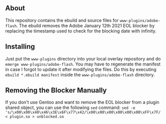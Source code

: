 ## About

This repository contains the ebuild and source files for `www-plugins/adobe-flash`. The ebuild removes the Adobe January 12th 2021 EOL blocker by replacing the timestamp used to check for the blocking date with infinity.

## Installing

Just put the `www-plugins` directory into your local overlay repository and do `emerge www-plugins/adobe-flash`. You may have to regenerate the manifest in case I forgot to update it after modifying the files. Do this by executing `ebuild *.ebuild manifest` inside the `www-plugins/adobe-flash` directory.

## Removing the Blocker Manually

If you don't use Gentoo and want to remove the EOL blocker from a plugin shared object, you can use the following `sed` command: `sed -e 's/\x00\x00\x40\x46\x3E\x6F\x77\x42/\x00\x00\x00\x00\x00\x00\xFF\x7F/ < plugin.so > unblocked.so`
